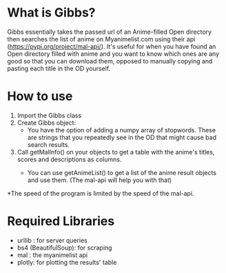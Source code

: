 # What is Gibbs?
Gibbs essentially takes the passed url of an Anime-filled Open directory then searches the list of anime on Myanimelist.com using their api (https://pypi.org/project/mal-api/). It's useful for when you have found an Open directory filled with anime and you want to know which ones are any good so that you can download them, opposed to manually copying and pasting each title in the OD yourself.

# How to use
  1. Import the Gibbs class
  2. Create Gibbs object: 
      - You have the option of adding a numpy array of stopwords. These are strings that you repeatedly see in the OD that might cause bad search results.
  3. Call getMalInfo(<OD url>) on your objects to get a table with the anime's titles, scores and descriptions as columns.
     - You can use getAnimeList() to get a list of the anime result objects and use them. (The mal-api will help you with that)
  
  *The speed of the program is limited by the speed of the mal-api.
  
# Required Libraries

- urllib : for server queries
- bs4 (BeautifulSoup): for scraping
- mal : the myanimelist api
- plotly: for plotting the results' table
